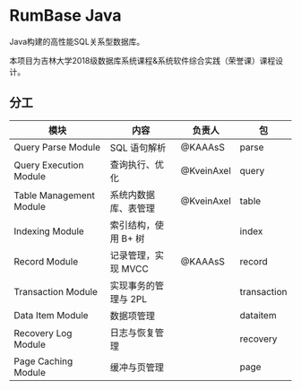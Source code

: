 # RumBase Java

Java构建的高性能SQL关系型数据库。

本项目为吉林大学2018级数据库系统课程&系统软件综合实践（荣誉课）课程设计。

## 分工

| **模块**                | **内容**             | **负责人** | **包**       |
| ----------------------- | -------------------- | ---------- | ------------ |
| Query Parse Module      | SQL 语句解析         | @KAAAsS    | parse       |
| Query Execution Module  | 查询执行、优化       | @KveinAxel  | query       |
| Table Management Module | 系统内数据库、表管理 |  @KveinAxel  | table       |
| Indexing Module         | 索引结构，使用 B+ 树 |            | index       |
| Record Module           | 记录管理，实现 MVCC  | @KAAAsS    | record      |
| Transaction Module      | 实现事务的管理与 2PL |            | transaction |
| Data Item Module        | 数据项管理           |            | dataitem   |
| Recovery Log Module     | 日志与恢复管理       |            | recovery    |
| Page Caching Module     | 缓冲与页管理         |            | page        |
